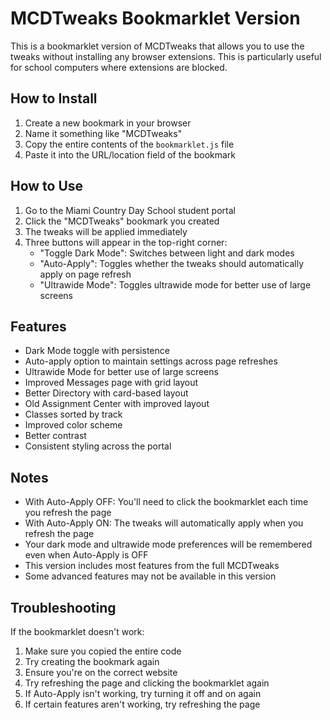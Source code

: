 # MCDTweaks Bookmarklet Version

This is a bookmarklet version of MCDTweaks that allows you to use the tweaks without installing any browser extensions. This is particularly useful for school computers where extensions are blocked.

## How to Install

1. Create a new bookmark in your browser
2. Name it something like "MCDTweaks"
3. Copy the entire contents of the `bookmarklet.js` file
4. Paste it into the URL/location field of the bookmark

## How to Use

1. Go to the Miami Country Day School student portal
2. Click the "MCDTweaks" bookmark you created
3. The tweaks will be applied immediately
4. Three buttons will appear in the top-right corner:
   - "Toggle Dark Mode": Switches between light and dark modes
   - "Auto-Apply": Toggles whether the tweaks should automatically apply on page refresh
   - "Ultrawide Mode": Toggles ultrawide mode for better use of large screens

## Features

- Dark Mode toggle with persistence
- Auto-apply option to maintain settings across page refreshes
- Ultrawide Mode for better use of large screens
- Improved Messages page with grid layout
- Better Directory with card-based layout
- Old Assignment Center with improved layout
- Classes sorted by track
- Improved color scheme
- Better contrast
- Consistent styling across the portal

## Notes

- With Auto-Apply OFF: You'll need to click the bookmarklet each time you refresh the page
- With Auto-Apply ON: The tweaks will automatically apply when you refresh the page
- Your dark mode and ultrawide mode preferences will be remembered even when Auto-Apply is OFF
- This version includes most features from the full MCDTweaks
- Some advanced features may not be available in this version

## Troubleshooting

If the bookmarklet doesn't work:
1. Make sure you copied the entire code
2. Try creating the bookmark again
3. Ensure you're on the correct website
4. Try refreshing the page and clicking the bookmarklet again
5. If Auto-Apply isn't working, try turning it off and on again
6. If certain features aren't working, try refreshing the page 